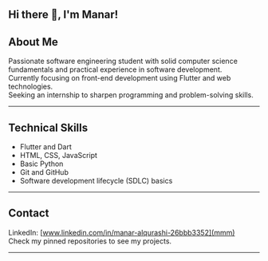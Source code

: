 ## Hi there 👋, I'm Manar!

## About Me

Passionate software engineering student with solid computer science fundamentals and practical experience in software development.  
Currently focusing on front-end development using Flutter and web technologies.  
Seeking an internship to sharpen programming and problem-solving skills.

---

## Technical Skills

- Flutter and Dart  
- HTML, CSS, JavaScript  
- Basic Python  
- Git and GitHub  
- Software development lifecycle (SDLC) basics

---
## Contact

LinkedIn: [www.linkedin.com/in/manar-alqurashi-26bbb3352](mmm)  
Check my pinned repositories to see my projects.

---

